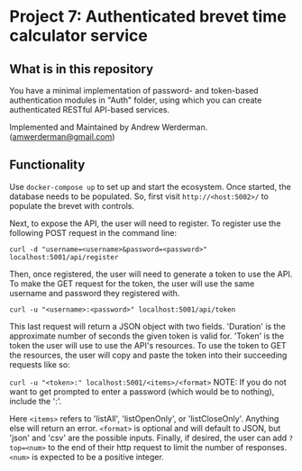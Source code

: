 # Project 7: Authenticated brevet time calculator service

## What is in this repository

You have a minimal implementation of password- and token-based authentication modules in "Auth" folder, using which you can create authenticated RESTful API-based services. 

Implemented and Maintained by Andrew Werderman. (amwerderman@gmail.com)


## Functionality

Use `docker-compose up` to set up and start the ecosystem. Once started, the database needs to be populated.
So, first visit `http://<host:5002>/` to populate the brevet with controls. 

Next, to expose the API, the user will need to register. To register use the following
POST request in the command line:

`curl -d "username=<username>&password=<password>" localhost:5001/api/register`

Then, once registered, the user will need to generate a token to use the API. To make the 
GET request for the token, the user will use the same username and password they registered with.

`curl -u "<username>:<password>" localhost:5001/api/token`

This last request will return a JSON object with two fields. 'Duration' is the approximate number of
seconds the given token is valid for. 'Token' is the token the user will use to use the API's resources.
To use the token to GET the resources, the user will copy and paste the token into their succeeding
requests like so:

`curl -u "<token>:" localhost:5001/<items>/<format>`
NOTE: If you do not want to get prompted to enter a password (which would be to nothing), include the ':'. 

Here `<items>` refers to 'listAll', 'listOpenOnly', or 'listCloseOnly'. Anything else will return an
error. `<format>` is optional and will default to JSON, but 'json' and 'csv' are the possible inputs.
Finally, if desired, the user can add `?top=<num>` to the end of their http request to limit the number
of responses. `<num>` is expected to be a positive integer. 